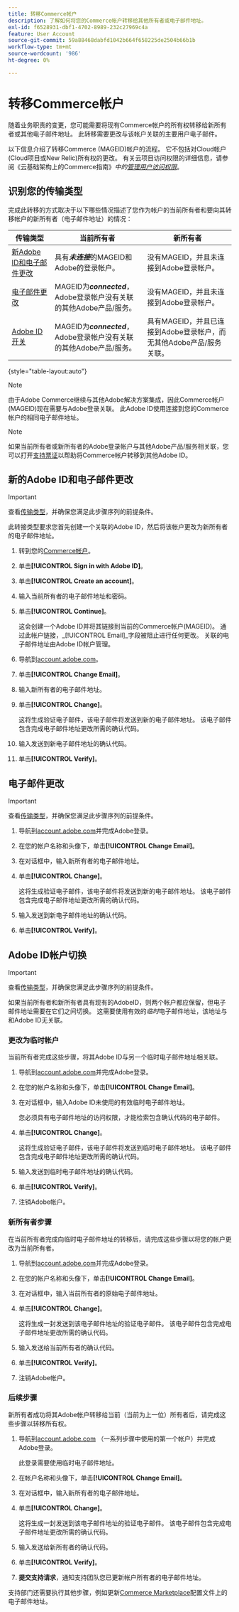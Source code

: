 ```yaml
---
title: 转移Commerce帐户
description: 了解如何将您的Commerce帐户转移给其他所有者或电子邮件地址。
exl-id: f6528931-dbf1-4702-8989-232c27969c4a
feature: User Account
source-git-commit: 59a88468dabfd1042b664f658225de2504b66b1b
workflow-type: tm+mt
source-wordcount: '986'
ht-degree: 0%

---
```


# 转移Commerce帐户

随着业务职责的变更，您可能需要将现有Commerce帐户的所有权转移给新所有者或其他电子邮件地址。 此转移需要更改与该帐户关联的主要用户电子邮件。

以下信息介绍了转移Commerce (MAGEID)帐户的流程。 它不包括对Cloud帐户(Cloud项目或New Relic)所有权的更改。 有关云项目访问权限的详细信息，请参阅《云基础架构上的Commerce指南》_中的[管理用户访问权限](https://experienceleague.adobe.com/docs/commerce-cloud-service/user-guide/project/user-access.html)_。

## 识别您的传输类型

完成此转移的方式取决于以下哪些情况描述了您作为帐户的当前所有者和要向其转移帐户的新所有者（电子邮件地址）的情况：

| 传输类型 | 当前所有者 | 新所有者 |
| ------------- | ------------- | --------- |
| [新Adobe ID和电子邮件更改](#new-adobe-id-and-email-change) | 具有&#x200B;**_未连接_**&#x200B;的MAGEID和Adobe的登录帐户。 | 没有MAGEID，并且未连接到Adobe登录帐户。 |
| [电子邮件更改](#email-change) | MAGEID为&#x200B;**_connected_**，Adobe登录帐户没有关联的其他Adobe产品/服务。 | 没有MAGEID，并且未连接到Adobe登录帐户。 |
| [Adobe ID开关](#adobe-id-account-switch) | MAGEID为&#x200B;**_connected_**，Adobe登录帐户没有关联的其他Adobe产品/服务。 | 具有MAGEID，并且已连接到Adobe登录帐户，而无其他Adobe产品/服务关联。 |

{style="table-layout:auto"}

>[!NOTE]
>
>由于Adobe Commerce继续与其他Adobe解决方案集成，因此Commerce帐户(MAGEID)现在需要与Adobe登录关联。 此Adobe ID使用连接到您的Commerce帐户的相同电子邮件地址。

>[!NOTE]
>
>如果当前所有者或新所有者的Adobe登录帐户与其他Adobe产品/服务相关联，您可以打开[支持票证](https://experienceleague.adobe.com/docs/commerce-knowledge-base/kb/help-center-guide/magento-help-center-user-guide.html#submit-ticket)以帮助将Commerce帐户转移到其他Adobe ID。

## 新的Adobe ID和电子邮件更改

>[!IMPORTANT]
>
>查看[传输类型](#identify-your-transfer-type)，并确保您满足此步骤序列的前提条件。

此转接类型要求您首先创建一个关联的Adobe ID，然后将该帐户更改为新所有者的电子邮件地址。

1. 转到您的[Commerce帐户](https://account.magento.com/customer/account/login/)。

1. 单击&#x200B;**[!UICONTROL Sign in with Adobe ID]**。

1. 单击&#x200B;**[!UICONTROL Create an account]**。

1. 输入当前所有者的电子邮件地址和密码。

1. 单击&#x200B;**[!UICONTROL Continue]**。

   这会创建一个Adobe ID并将其链接到当前的Commerce帐户(MAGEID)。 通过此帐户链接，_[!UICONTROL Email]_字段被阻止进行任何更改。 关联的电子邮件地址由Adobe ID帐户管理。

1. 导航到[account.adobe.com](https://account.adobe.com/)。

1. 单击&#x200B;**[!UICONTROL Change Email]**。

1. 输入新所有者的电子邮件地址。

1. 单击&#x200B;**[!UICONTROL Change]**。

   这将生成验证电子邮件，该电子邮件将发送到新的电子邮件地址。 该电子邮件包含完成电子邮件地址更改所需的确认代码。

1. 输入发送到新电子邮件地址的确认代码。

1. 单击&#x200B;**[!UICONTROL Verify]**。

## 电子邮件更改

>[!IMPORTANT]
>
>查看[传输类型](#identify-your-transfer-type)，并确保您满足此步骤序列的前提条件。

1. 导航到[account.adobe.com](https://account.adobe.com/)并完成Adobe登录。

1. 在您的帐户名称和头像下，单击&#x200B;**[!UICONTROL Change Email]**。

1. 在对话框中，输入新所有者的电子邮件地址。

1. 单击&#x200B;**[!UICONTROL Change]**。

   这将生成验证电子邮件，该电子邮件将发送到新的电子邮件地址。 该电子邮件包含完成电子邮件地址更改所需的确认代码。

1. 输入发送到新电子邮件地址的确认代码。

1. 单击&#x200B;**[!UICONTROL Verify]**。

## Adobe ID帐户切换

>[!IMPORTANT]
>
>查看[传输类型](#identify-your-transfer-type)，并确保您满足此步骤序列的前提条件。

如果当前所有者和新所有者具有现有的AdobeID，则两个帐户都应保留，但电子邮件地址需要在它们之间切换。 这需要使用有效的&#x200B;_临时_&#x200B;电子邮件地址，该地址与和Adobe ID无关联。

### 更改为临时帐户

当前所有者完成这些步骤，将其Adobe ID与另一个临时电子邮件地址相关联。

1. 导航到[account.adobe.com](https://account.adobe.com/)并完成Adobe登录。

1. 在您的帐户名称和头像下，单击&#x200B;**[!UICONTROL Change Email]**。

1. 在对话框中，输入Adobe ID未使用的有效临时电子邮件地址。

   您必须具有电子邮件地址的访问权限，才能检索包含确认代码的电子邮件。

1. 单击&#x200B;**[!UICONTROL Change]**。

   这将生成验证电子邮件，该电子邮件将发送到临时电子邮件地址。 该电子邮件包含完成电子邮件地址更改所需的确认代码。

1. 输入发送到临时电子邮件地址的确认代码。

1. 单击&#x200B;**[!UICONTROL Verify]**。

1. 注销Adobe帐户。

### 新所有者步骤

在当前所有者完成向临时电子邮件地址的转移后，请完成这些步骤以将您的帐户更改为当前所有者。

1. 导航到[account.adobe.com](https://account.adobe.com/)并完成Adobe登录。

1. 在您的帐户名称和头像下，单击&#x200B;**[!UICONTROL Change Email]**。

1. 在对话框中，输入当前所有者的原始电子邮件地址。

1. 单击&#x200B;**[!UICONTROL Change]**。

   这将生成一封发送到该电子邮件地址的验证电子邮件。 该电子邮件包含完成电子邮件地址更改所需的确认代码。

1. 输入发送给当前所有者的确认代码。

1. 单击&#x200B;**[!UICONTROL Verify]**。

1. 注销Adobe帐户。

### 后续步骤

新所有者成功将其Adobe帐户转移给当前（当前为上一位）所有者后，请完成这些步骤以转移所有权。

1. 导航到[account.adobe.com](https://account.adobe.com/) （一系列步骤中使用的第一个帐户）并完成Adobe登录。

   此登录需要使用临时电子邮件地址。

1. 在帐户名称和头像下，单击&#x200B;**[!UICONTROL Change Email]**。

1. 在对话框中，输入新所有者的电子邮件地址。

1. 单击&#x200B;**[!UICONTROL Change]**。

   这将生成一封发送到该电子邮件地址的验证电子邮件。 该电子邮件包含完成电子邮件地址更改所需的确认代码。

1. 输入发送给新所有者的确认代码。

1. 单击&#x200B;**[!UICONTROL Verify]**。

1. **提交支持请求**，通知支持团队您已更新帐户所有者的电子邮件地址。

支持部门还需要执行其他步骤，例如更新[Commerce Marketplace](https://commercemarketplace.adobe.com/)配置文件上的电子邮件地址。
